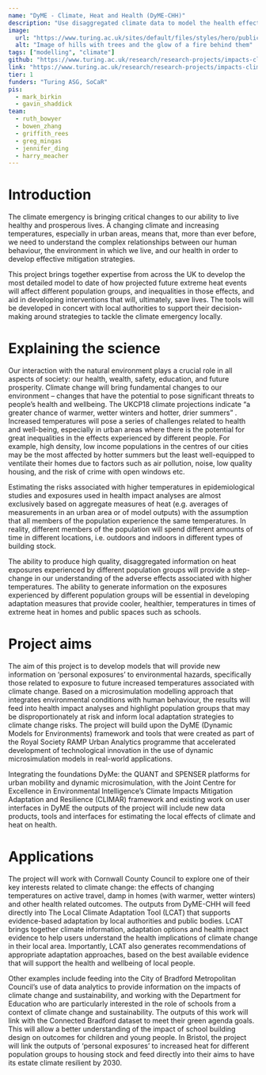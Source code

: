 ```yaml
---
name: "DyME - Climate, Heat and Health (DyME-CHH)"
description: "Use disaggregated climate data to model the health effects of heat exposure in different population groups, based on where they live and how they move "
image:
  url: "https://www.turing.ac.uk/sites/default/files/styles/hero/public/2021-12/marek-piwnicki-2kqxgrgunzq-unsplash.jpg?itok=FXDUcYO4"
  alt: "Image of hills with trees and the glow of a fire behind them"
tags: ["modelling", "climate"]
github: "https://www.turing.ac.uk/research/research-projects/impacts-climate-change-and-heat-health"
link: "https://www.turing.ac.uk/research/research-projects/impacts-climate-change-and-heat-health"
tier: 1
funders: "Turing ASG, SoCaR"
pis:
  - mark_birkin
  - gavin_shaddick
team:
  - ruth_bowyer
  - bowen_zhang
  - griffith_rees
  - greg_mingas
  - jennifer_ding
  - harry_meacher
---
```


# Introduction

The climate emergency is bringing critical changes to our ability to live healthy and prosperous lives. A changing climate and increasing temperatures, especially in urban areas, means that, more than ever before, we need to understand the complex relationships between our human behaviour, the environment in which we live, and our health in order to develop effective mitigation strategies.

This project brings together expertise from across the UK to develop the most detailed model to date of how projected future extreme heat events will affect different population groups, and inequalities in those effects, and aid in developing interventions that will, ultimately, save lives. The tools will be developed in concert with local authorities to support their decision-making around strategies to tackle the climate emergency locally.

# Explaining the science

Our interaction with the natural environment plays a crucial role in all aspects of society: our health, wealth, safety, education, and future prosperity. Climate change will bring fundamental changes to our environment – changes that have the potential to pose significant threats to people’s health and wellbeing. The UKCP18 climate projections indicate “a greater chance of warmer, wetter winters and hotter, drier summers” . Increased temperatures will pose a series of challenges related to health and well-being, especially in urban areas where there is the potential for great inequalities in the effects experienced by different people. For example, high density, low income populations in the centres of our cities may be the most affected by hotter summers but the least well-equipped to ventilate their homes due to factors such as air pollution, noise, low quality housing, and the risk of crime with open windows etc.

Estimating the risks associated with higher temperatures in epidemiological studies and exposures used in health impact analyses are almost exclusively based on aggregate measures of heat (e.g. averages of measurements in an urban area or of model outputs) with the assumption that all members of the population experience the same temperatures. In reality, different members of the population will spend different amounts of time in different locations, i.e. outdoors and indoors in different types of building stock.

The ability to produce high quality, disaggregated information on heat exposures experienced by different population groups will provide a step-change in our understanding of the adverse effects associated with higher temperatures. The ability to generate information on the exposures experienced by different population groups will be essential in developing adaptation measures that provide cooler, healthier, temperatures in times of extreme heat in homes and public spaces such as schools.

# Project aims

The aim of this project is to develop models that will provide new information on ‘personal exposures’ to environmental hazards, specifically those related to exposure to future increased temperatures associated with climate change. Based on a microsimulation modelling approach that integrates environmental conditions with human behaviour, the results will feed into health impact analyses and highlight population groups that may be disproportionately at risk and inform local adaptation strategies to climate change risks. The project will build upon the DyME (Dynamic Models for Environments) framework and tools that were created as part of the Royal Society RAMP Urban Analytics programme that accelerated development of technological innovation in the use of dynamic microsimulation models in real-world applications.

Integrating the foundations DyMe: the QUANT and SPENSER platforms for urban mobility and dynamic microsimulation, with the Joint Centre for Excellence in Environmental Intelligence’s Climate Impacts Mitigation Adaptation and Resilience (CLIMAR) framework and existing work on user interfaces in DyME the outputs of the project will include new data products, tools and interfaces for estimating the local effects of climate and heat on health.

# Applications

The project will work with Cornwall County Council to explore one of their key interests related to climate change: the effects of changing temperatures on active travel, damp in homes (with warmer, wetter winters) and other health related outcomes. The outputs from DyME-CHH will feed directly into The Local Climate Adaptation Tool (LCAT) that supports evidence-based adaptation by local authorities and public bodies. LCAT brings together climate information, adaptation options and health impact evidence to help users understand the health implications of climate change in their local area. Importantly, LCAT also generates recommendations of appropriate adaptation approaches, based on the best available evidence that will support the health and wellbeing of local people.

Other examples include feeding into the City of Bradford Metropolitan Council’s use of data analytics to provide information on the impacts of climate change and sustainability, and working with the Department for Education who are particularly interested in the role of schools from a context of climate change and sustainability. The outputs of this work will link with the Connected Bradford dataset to meet their green agenda goals. This will allow a better understanding of the impact of school building design on outcomes for children and young people. In Bristol, the project will link the outputs of ‘personal exposures’ to increased heat for different population groups to housing stock and feed directly into their aims to have its estate climate resilient by 2030.
